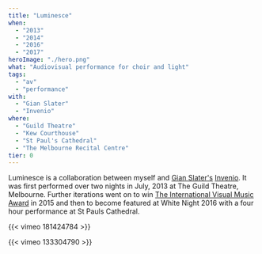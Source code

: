 ```yaml
---
title: "Luminesce"
when: 
  - "2013"
  - "2014"
  - "2016"
  - "2017"
heroImage: "./hero.png"
what: "Audiovisual performance for choir and light"
tags:
  - "av"
  - "performance"
with:
  - "Gian Slater"
  - "Invenio"
where:
  - "Guild Theatre"
  - "Kew Courthouse"
  - "St Paul's Cathedral"
  - "The Melbourne Recital Centre"
tier: 0
---
```


Luminesce is a collaboration between myself and [Gian Slater's](http://gianslater.com/) [Invenio](http://gianslater.com/invenio-singers/).  It was first performed over two nights in July, 2013 at The Guild Theatre, Melbourne. Further iterations went on to win [The International Visual Music Award](http://www.visual-music-award.de/en) in 2015 and then to become featured at White Night 2016 with a four hour performance at St Pauls Cathedral.

{{< vimeo 181424784 >}}

{{< vimeo 133304790 >}}


